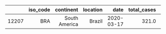 |       | iso_code |     continent | location |       date | total_cases | new_cases | new_cases_smoothed | total_deaths | new_deaths | new_deaths_smoothed | total_cases_per_million | new_cases_per_million | new_cases_smoothed_per_million | total_deaths_per_million | new_deaths_per_million | new_deaths_smoothed_per_million | reproduction_rate | icu_patients | icu_patients_per_million | hosp_patients | hosp_patients_per_million | weekly_icu_admissions | weekly_icu_admissions_per_million | weekly_hosp_admissions | weekly_hosp_admissions_per_million | new_tests | total_tests | total_tests_per_thousand | new_tests_per_thousand | new_tests_smoothed | new_tests_smoothed_per_thousand | positive_rate | tests_per_case | tests_units | total_vaccinations | people_vaccinated | people_fully_vaccinated | new_vaccinations | new_vaccinations_smoothed | total_vaccinations_per_hundred | people_vaccinated_per_hundred | people_fully_vaccinated_per_hundred | new_vaccinations_smoothed_per_million | stringency_index |  population | population_density | median_age | aged_65_older | aged_70_older | gdp_per_capita | extreme_poverty | cardiovasc_death_rate | diabetes_prevalence | female_smokers | male_smokers | handwashing_facilities | hospital_beds_per_thousand | life_expectancy | human_development_index | excess_mortality |
|------:|---------:|--------------:|---------:|-----------:|------------:|----------:|-------------------:|-------------:|-----------:|--------------------:|------------------------:|----------------------:|-------------------------------:|-------------------------:|-----------------------:|--------------------------------:|------------------:|-------------:|-------------------------:|--------------:|--------------------------:|----------------------:|----------------------------------:|-----------------------:|-----------------------------------:|----------:|------------:|-------------------------:|-----------------------:|-------------------:|--------------------------------:|--------------:|---------------:|------------:|-------------------:|------------------:|------------------------:|-----------------:|--------------------------:|-------------------------------:|------------------------------:|------------------------------------:|--------------------------------------:|-----------------:|------------:|-------------------:|-----------:|--------------:|--------------:|---------------:|----------------:|----------------------:|--------------------:|---------------:|-------------:|-----------------------:|---------------------------:|----------------:|------------------------:|-----------------:|
| 12207 | BRA      | South America | Brazil   | 2020-03-17 | 321.0       | 121.0     | 41.429             | 1.0          | 1.0        | 0.143               | 1.51                    | 0.569                 | 0.195                          | 0.005                    | 0.005                  | 0.001                           | 2.63              | NaN          | NaN                      | NaN           | NaN                       | NaN                   | NaN                               | NaN                    | NaN                                | NaN       | NaN         | NaN                      | NaN                    | NaN                | NaN                             | NaN           | NaN            | NaN         | NaN                | NaN               | NaN                     | NaN              | NaN                       | NaN                            | NaN                           | NaN                                 | NaN                                   | 57.87            | 212559409.0 | 25.04              | 33.5       | 8.552         | 5.06          | 14103.452      | 3.4             | 177.961               | 8.11                | 10.1           | 17.9         | NaN                    | 2.2                        | 75.88           | 0.765                   | NaN              |
